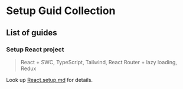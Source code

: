 # Setup Guid Collection

## List of guides

### Setup React project

> React + SWC, TypeScript, Tailwind, React Router + lazy loading, Redux

Look up [React.setup.md](React.setup.md) for details.
